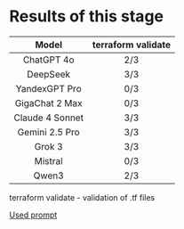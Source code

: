 # Results of this stage

| Model   | terraform validate   |
|:-------:|:--------------------:|
| ChatGPT 4o | 2/3 |
| DeepSeek | 3/3 |
| YandexGPT Pro | 0/3 |
| GigaChat 2 Max | 0/3 |
| Claude 4 Sonnet | 3/3 |
| Gemini 2.5 Pro | 3/3 |
| Grok 3 | 3/3 |
| Mistral | 0/3 |
| Qwen3 | 2/3 |

terraform validate - validation of .tf files

[Used prompt](./prompt.txt)
